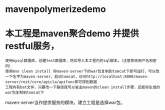 # mavenpolymerizedemo

# 本工程是maven聚合demo 并提供restful服务，
	使用mysql数据库，创建test数据库，然后导入本工程内的sql脚本。（注意修改用户名和密码）
	使用mvn clean install 将maven-server下的war包复制到tomcat下即可运行，可以改一下名字为maven-server，启动tomcat，访问http://localhost:8080/maven-server/rest/core/apicla/apifunc即可得到数据
	工程内有bat文件，只要改一下路径就可以省去maven的clean install步骤，还能将生成的war包复制到tomcat下

maven-server当作提供服务的模块，建立工程是选择war包。


